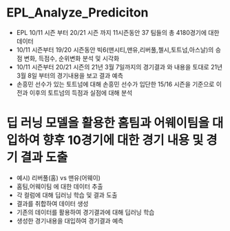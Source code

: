 # EPL_Analyze_Prediciton
* EPL 10/11 시즌 부터 20/21 시즌 까지 11시즌동안 37 팀들의 총 4180경기에 대한 데이터
* 10/11 시즌부터 19/20 시즌동안 빅6(맨시티,맨유,리버풀,첼시,토트넘,아스날)의 승점 변화, 득점수, 순위변화 분석 및 시각화
* 10/11 시즌부터 20/21 시즌의 21년 3월 7일까지의 경기결과 와 내용을 토대로 21년 3월 8일 부터의 경기내용을 보고 결과 예측
* 손흥민 선수가 있는 토트넘에 대해 손흥민 선수가 입단한 15/16 시즌을 기준으로 이전과 이후의 토트넘의 득점과 실점에 대해 분석

# 딥 러닝 모델을 활용한 홈팀과 어웨이팀을 대입하여 향후 10경기에 대한 경기 내용 및 경기 결과 도출
* 예시) 리버풀(홈) vs 맨유(어웨이)
* 홈팀,어웨이팀 에 대한 데이터 추출
* 각 컬럼에 대해 딥러닝 학습 및 결과 도출
* 결과를 취합하여 데이터 생성
* 기존의 데이터를 활용하여 경기결과에 대해 딥러닝 학습
* 생성한 경기내용을 대입하여 경기결과 예측
